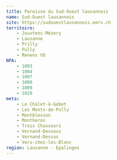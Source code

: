 ```yaml
---
title: Paroisse du Sud-Ouest lausannois
name: Sud-Ouest lausannois
site: https://sudouestlausannois.eerv.ch
territoire:
    - Jouxtens-Mézery
    - Lausanne
    - Prilly
    - Pully
    - Renens VD
NPA:
    - 1003
    - 1004
    - 1007
    - 1008
    - 1009
    - 1020
meta:
    - Le Chalet-à-Gobet
    - Les Monts-de-Pully
    - Montblesson
    - Montheron
    - Trois Chasseurs
    - Vernand-Dessous
    - Vernand-Dessus
    - Vers-chez-les-Blanc
region: Lausanne - Epalinges
---
```

